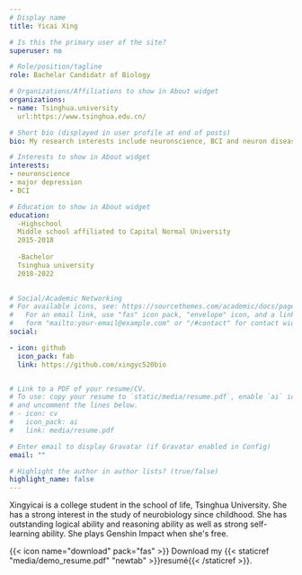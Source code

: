 ```yaml
---
# Display name
title: Yicai Xing

# Is this the primary user of the site?
superuser: no

# Role/position/tagline
role: Bachelar Candidatr of Biology

# Organizations/Affiliations to show in About widget
organizations:
- name: Tsinghua.university
  url:https://www.tsinghua.edu.cn/

# Short bio (displayed in user profile at end of posts)
bio: My research interests include neuronscience, BCI and neuron diseases.

# Interests to show in About widget
interests:
- neuronscience
- major depression
- BCI

# Education to show in About widget
education:
  -Highschool
  Middle school affiliated to Capital Normal University
  2015-2018
  
  -Bachelor
  Tsinghua university
  2018-2022
  

# Social/Academic Networking
# For available icons, see: https://sourcethemes.com/academic/docs/page-builder/#icons
#   For an email link, use "fas" icon pack, "envelope" icon, and a link in the
#   form "mailto:your-email@example.com" or "/#contact" for contact widget.
social:

- icon: github
  icon_pack: fab
  link: https://github.com/xingyc520bio


# Link to a PDF of your resume/CV.
# To use: copy your resume to `static/media/resume.pdf`, enable `ai` icons in `params.toml`, 
# and uncomment the lines below.
# - icon: cv
#   icon_pack: ai
#   link: media/resume.pdf

# Enter email to display Gravatar (if Gravatar enabled in Config)
email: ""

# Highlight the author in author lists? (true/false)
highlight_name: false
---
```


Xingyicai is a college student in the school of life, Tsinghua University. She has a strong interest in the study of neurobiology since childhood. She has outstanding logical ability and reasoning ability as well as strong self-learning ability. She plays Genshin Impact when she's free.


{{< icon name="download" pack="fas" >}} Download my {{< staticref "media/demo_resume.pdf" "newtab" >}}resumé{{< /staticref >}}.
